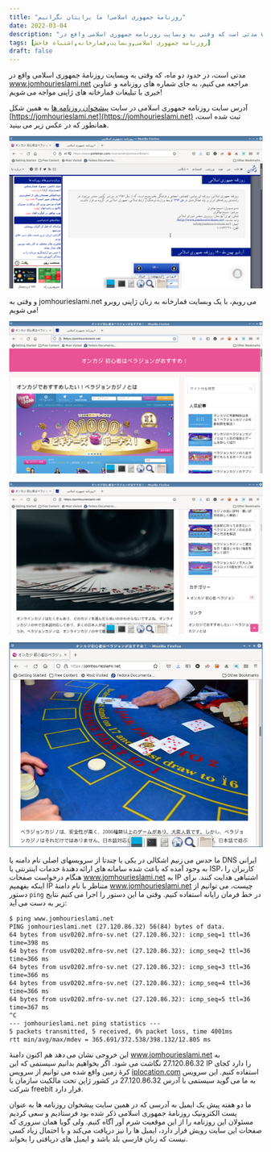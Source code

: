 ```yaml
---
title: "روزنامهٔ جمهوری اسلامی! ما برایتان نگرانیم"
date: 2022-03-04
description: "مدتی است که وقتی به وبسایت روزنامه جمهوری اسلامی واقع در www.jomhourieslami.net مراجعه می کنیم، به جای شماره های روزنامه و عناوین خبری با تبلیغات قمارخانه های ژاپنی مواجه می شویم!"
tags: [روزنامه جمهوری اسلامی,وبسایت,قمارخانه,اشتباه فاحش]
draft: false
---
```

مدتی است، در حدود دو ماه، که وقتی به وبسایت روزنامهٔ جمهوری اسلامی واقع در www.jomhourieslami.net مراجعه می کنیم، به جای شماره های روزنامه و عناوین خبری با تبلیغات قمارخانه های ژاپنی مواجه می شویم!

آدرس سایت روزنامه جمهوری اسلامی در سایت [پیشخوان روزنامه ها](https://www.pishkhan.com/) به همین شکل [https://jomhourieslami.net](https://jomhourieslami.net) ثبت شده است، همانطور که در عکس زیر می بینید.

![صفحه معرفی روزنامه جمهوری اسلامی در سایت پیشخوان روزنامه ها](./images/pishkhan-page-for-jomourieslami.png)

و وقتی به jomhourieslami.net می رویم، با یک وبسایت قمارخانه به زبان ژاپنی روبرو می شویم!

![screenshot 1](./images/jomhourieslami.net-1.png)

![screenshot 1](./images/jomhourieslami.net-2.png)

![screenshot 1](./images/jomhourieslami.net-3.png)

ما حدس می زنیم اشکالی در یکی یا چندتا از سرویسهای اصلی نام دامنه یا DNS ایرانی به وجود آمده که باعث شده سامانه های ارائه دهندهٔ خدمات اینترنتی یا ISP، کاربران را هنگام درخواست صفحات www.jomhourieslami.net به IP اشتباهی هدایت کنند. برای اینکه بفهمیم IP متناظر با نام دامنهٔ www.jomhourieslami.net چیست، می توانیم از دستور `ping` در خط فرمان رایانه استفاده کنیم. وقتی ما این دستور را اجرا می کنیم نتایج زیر به دست می آید:

```
$ ping www.jomhourieslami.net
PING jomhourieslami.net (27.120.86.32) 56(84) bytes of data.
64 bytes from usv0202.mfro-sv.net (27.120.86.32): icmp_seq=1 ttl=36 time=398 ms
64 bytes from usv0202.mfro-sv.net (27.120.86.32): icmp_seq=2 ttl=36 time=366 ms
64 bytes from usv0202.mfro-sv.net (27.120.86.32): icmp_seq=3 ttl=36 time=366 ms
64 bytes from usv0202.mfro-sv.net (27.120.86.32): icmp_seq=4 ttl=36 time=366 ms
64 bytes from usv0202.mfro-sv.net (27.120.86.32): icmp_seq=5 ttl=36 time=367 ms
^C
--- jomhourieslami.net ping statistics ---
5 packets transmitted, 5 received, 0% packet loss, time 4001ms
rtt min/avg/max/mdev = 365.691/372.538/398.132/12.805 ms
```

این خروجی نشان می دهد هم اکنون دامنهٔ www.jomhourieslami.net به 27.120.86.32 نگاشت می شود. اگر بخواهیم بدانیم سیستمی که این IP را دارد کجای کرهٔ زمین واقع شده می توانیم از سرویس [iplocation.com](https://iplocation.com/) استفاده کنیم. این سرویس به ما می گوید سیستمی با آدرس 27.120.86.32 در کشور ژاپن تحت مالکیت سازمان یا شرکت freebit قرار دارد.

ما دو هفته پیش یک ایمیل به آدرسی که در همین سایت پیشخوان روزنامه ها به عنوان پست الکترونیک روزنامهٔ جمهوری اسلامی ذکر شده بود فرستادیم و سعی کردیم مسئولان این روزنامه را از این موقعیت شرم آور آگاه کنیم. ولی گویا همان سروری که صفحات این سایت رویش قرار دارد، ایمیل ها را نیز دریافت می‌کند و با احتمال زیاد کسی نیست که زبان فارسی بلد باشد و ایمیل های دریافتی را بخواند.


